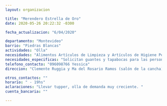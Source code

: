 ```yaml
---
layout: organizacion

title: "Merendero Estrella de Oro"
date: 2020-05-26 20:22:32 -0300

fecha_actualizacion: "6/04/2020"

departamento: "Montevideo"
barrio: "Piedras Blancas"
actividades: "Olla"
necesidades: "Alimentos Artículos de Limpieza y Artículos de Higiene Personal"
necesidades_especificas: "Solicitan guantes y tapabocas para las personas voluntarias"
telefono_contacto: "096098766 Yessica"
direccion: "Clemente Ruggia y Ma del Rosario Ramos (salón de la cancha)"

otros_contactos: ""
horario: " - 19hs"
aclaraciones: "Llevar tupper, olla de demanda muy creciente. "
cuenta_bancaria: ""

---
```


